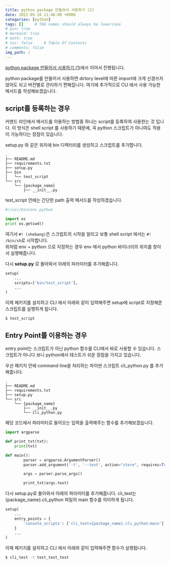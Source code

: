 ```yaml
---
title: python package 만들어서 사용하기 (2)
date: 2022-05-16 11:46:00 +0900
categories: [python]
tags: []     # TAG names should always be lowercase
# pin: true
# mermaid: true
# math: true
# toc: false     # Table Of Contents
# comments: false 
img_path: /
---
```


[python package 만들어서 사용하기 (1)](https://blog.naver.com/lccandol/222651163325)에서 이어서 진행됩니다.

python package를 만들어서 사용하면 dirtory level에 따른 import에 크게 신경쓰지 않아도 되고 버전별로 관리하기 편해집니다.
여기에 추가적으로 CLI 에서 사용 가능한 메서드를 작성해보겠습니다.


## script를 등록하는 경우

커맨드 라인에서 메서드를 이용하는 방법중 하나는 script를 등록하여 사용한는 것 입니다.
이 방식은 shell script 를 사용하기 때문에, 꼭 python 스크립트가 아니여도 적용이 가능하다는 장점이 있습니다.

setup.py 와 같은 위치에 bin 디렉터리를 생성하고 스크립트를 추가합니다.

~~~
.
├── README.md
├── requirements.txt
├── setup.py
├── bin
│   └── test_script
└── src
    └── {package_name}
        ├── __init__.py
~~~

test_script 안에는 간단한 path 출력 메서드를 작성하겠습니다.

~~~python
#!/usr/bin/env python

import os
print os.getcwd()
~~~

여기서 `#! (shebang)`은 스크립트의 시작을 알리고 보통 shell script 에서는 `#! /bin/sh`로 시작합니다.  
위처럼 env + python 으로 지정하는 경우 env 에서 python 바이너리의 위치를 찾아서 실행해줍니다. 

다시 **setup.py** 로 돌아와서 아래의 파라미터를 추가해줍니다.

~~~python
setup(
    ...
    scripts=['bin/test_script'],
    ...
)
~~~

이제 페키지를 설치하고 CLI 에서 아래와 같이 입력해주면 setup에 script로 지정해준 스크립트를 실행하게 됩니다.

~~~
$ test_script
~~~

## Entry Point를 이용하는 경우
entry point는 스크립트가 아닌 python 함수를 CLI에서 바로 사용할 수 있습니다.
스크립트가 아니다 보니 python에서 테스트가 쉬운 장점을 가지고 있습니다.

우선 패키지 안에 command line을 처리하는 파이썬 스크립트 cli_python.py 를 추가해줍니다.

~~~
.
├── README.md
├── requirements.txt
├── setup.py
└── src
    └── {package_name}
        ├── __init__.py
        └── cli_python.py
~~~

해당 코드에서 파라미터로 들어오는 입력을 출력해주는 함수를 추가해보겠습니다.

~~~python
import argparse

def print_txt(txt):
    print(txt)

def main():
        parser = argparse.ArgumentParser()
        parser.add_argument('-t', '--text', action="store", requires=True)

        args = parser.parse_args()

        print_txt(args.text)
~~~


다시 setup.py로 돌아와서 아래의 파라미터를 추가해줍니다.
cli_test는 {package_name}.cli_python 파일의 main 함수를 의미하게 됩니다.

~~~python
setup(
    ...
    entry_points = {
        'console_scripts': ['cli_test={package_name}.cli_python:main'],
    }
    ...
)
~~~

이제 페키지를 설치하고 CLI 에서 아래와 같이 입력해주면 함수가 실행됩니다.

~~~bash
$ cli_test -t test_test_test
~~~
